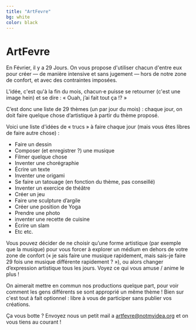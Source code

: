 ```yaml
---
title: "ArtFevre"
bg: white
color: black
---
```


# ArtFevre

En Février, il y a 29 Jours. On vous propose d'utiliser chacun d'entre eux pour créer — de manière intensive et sans jugement — hors de notre zone de confort, et avec des contraintes imposées.

L'idée, c'est qu'à la fin du mois, chacun⋅e puisse se retourner (c'est une image hein) et se dire : « Ouah, j’ai fait tout ça !? »

C’est donc une liste de 29 thèmes (un par jour du mois) : chaque jour, on doit faire quelque chose d’artistique à partir du thème proposé.

Voici une liste d'idées de « trucs » à faire chaque jour (mais vous êtes libres de faire autre chose) :

- Faire un dessin
- Composer (et enregistrer ?) une musique
- Filmer quelque chose
- Inventer une chorégraphie
- Écrire un texte
- Inventer une origami
- Se faire un tatouage (en fonction du thème, pas conseillé)
- Inventer un exercice de théâtre
- Créer un jeu
- Faire une sculpture d’argile
- Créer une position de Yoga
- Prendre une photo
- inventer une recette de cuisine
- Écrire un slam
- Etc etc.

Vous pouvez décider de ne choisir qu’une forme artistique (par exemple que la musique) pour vous forcer à explorer un médium en dehors de votre zone de confort (« je sais faire une musique rapidement, mais sais-je faire 29 fois une musique différente rapidement ? »), ou alors changer d’expression artistique tous les jours. Voyez ce qui vous amuse / anime le plus !

On aimerait mettre en commun nos productions quelque part, pour voir comment les gens différents se sont approprié un même thème ! Bien sur c'est tout à fait optionnel : libre à vous de participer sans publier vos créations.

Ça vous botte ? Envoyez nous un petit mail a [artfevre@notmyidea.org](mailto:artfevre@notmyidea.org) et on vous tiens au courant !